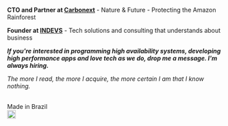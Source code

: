 **CTO and Partner at [Carbonext](https://carbonext.com.br)** - Nature & Future - Protecting the Amazon Rainforest

**Founder at [INDEVS](https://indevs.com.br)** - Tech solutions and consulting that understands about business

***If you're interested in programming high availability systems, developing high performance apps and love tech as we do, drop me a message. I'm always hiring.***

*The more I read, the more I acquire, the more certain I am that I know nothing.*
<br/><br/>

Made in Brazil<br />
<img src="https://emojipedia-us.s3.dualstack.us-west-1.amazonaws.com/thumbs/240/whatsapp/238/flag-for-brazil_1f1e7-1f1f7.png" height="20px" />
